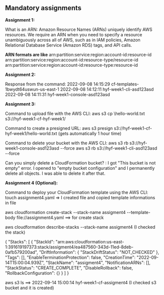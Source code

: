 ## Mandatory assignments

**Assignment 1:**

What is an ARN: Amazon Resource Names (ARNs) uniquely identify AWS resources. We require an ARN when you need to specify a resource unambiguously across all of AWS, such as in IAM policies, Amazon Relational Database Service (Amazon RDS) tags, and API calls.

**ARN formats are like** 
arn:partition:service:region:account-id:resource-id
arn:partition:service:region:account-id:resource-type/resource-id
arn:partition:service:region:account-id:resource-type:resource-id

**Assignment 2:**

Response from the command: 
2022-09-08 14:15:29 cf-templates-1bwydt64uswun-us-east-1
2022-09-08 14:12:11 hyf-week1-cli-asd123asd
2022-09-08 14:11:31 hyf-week1-console-asd123asd


**Assignment 3:**

Command to upload file with the AWS CLI: aws s3 cp \hello-world.txt s3://hyf-week1-cf-hyf-week1/

Command to create a presigned URL: aws s3 presign s3://hyf-week1-cf-hyf-week1/hello-world.txt (gets automatically 1 hour time)

Command to delete your bucket with the AWS CLI: 
aws s3 rb s3://hyf-week1-console-asd123asd --force
aws s3 rb s3://hyf-week1-cli-asd123asd --force

Can you simply delete a CloudFormation bucket? : 
I got "This bucket is not empty" error. I opened to "empty bucket configuration" and I permanently delete all objects.
I was able to delete it after that.

**Assignment 4 (Optional):**

Command to deploy your CloudFormation template using the AWS CLI:
touch assignment4.yaml  => I created file and copied template informations in file

aws cloudformation create-stack --stack-name assigment4 --template-body file://assignment4.yaml ==> for create stack

aws cloudformation describe-stacks --stack-name assigment4 (I checked the stack)

{
    "Stacks": [
        {
            "StackId": "arn:aws:cloudformation:us-east-1:391619197373:stack/assigment4/ea487560-343d-11ed-8deb-0afb579200ad", 
            "DriftInformation": {
                "StackDriftStatus": "NOT_CHECKED"
            }, 
            "Tags": [], 
            "EnableTerminationProtection": false, 
            "CreationTime": "2022-09-14T15:00:04.939Z", 
            "StackName": "assigment4", 
            "NotificationARNs": [], 
            "StackStatus": "CREATE_COMPLETE", 
            "DisableRollback": false, 
            "RollbackConfiguration": {}
        }
    ]
}

aws s3 ls ==> 2022-09-14 15:00:14 hyf-week1-cf-assigment4  (I checked s3 bucket and it is created)